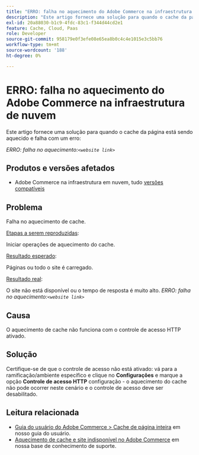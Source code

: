 ```yaml
---
title: "ERRO: falha no aquecimento do Adobe Commerce na infraestrutura em nuvem"
description: "Este artigo fornece uma solução para quando o cache da página está sendo aquecido e falha com um erro:"
exl-id: 20a88030-b1c9-4fdc-83c1-f344d44cd2e1
feature: Cache, Cloud, Paas
role: Developer
source-git-commit: 958179e0f3efe08e65ea8b0c4c4e1015e3c5bb76
workflow-type: tm+mt
source-wordcount: '188'
ht-degree: 0%

---
```


# ERRO: falha no aquecimento do Adobe Commerce na infraestrutura de nuvem

Este artigo fornece uma solução para quando o cache da página está sendo aquecido e falha com um erro:

*ERRO: falha no aquecimento:`<website link>`*

## Produtos e versões afetados

* Adobe Commerce na infraestrutura em nuvem, tudo [versões compatíveis](https://magento.com/sites/default/files/magento-software-lifecycle-policy.pdf)

## Problema

Falha no aquecimento de cache.

<u>Etapas a serem reproduzidas</u>:

Iniciar operações de aquecimento do cache.

<u>Resultado esperado</u>:

Páginas ou todo o site é carregado.

<u>Resultado real</u>:

O site não está disponível ou o tempo de resposta é muito alto. *ERRO: falha no aquecimento:`<website link>`*

## Causa

O aquecimento de cache não funciona com o controle de acesso HTTP ativado.

## Solução

Certifique-se de que o controle de acesso não está ativado: vá para a ramificação/ambiente específico e clique no **Configurações** e marque a opção **Controle de acesso HTTP** configuração - o aquecimento do cache não pode ocorrer neste cenário e o controle de acesso deve ser desabilitado.

## Leitura relacionada

* [Guia do usuário do Adobe Commerce > Cache de página inteira](https://docs.magento.com/user-guide/system/cache-full-page.html) em nosso guia do usuário.
* [Aquecimento de cache e site indisponível no Adobe Commerce](/help/troubleshooting/miscellaneous/cache-warming-up-and-site-unavailable-on-magento.md) em nossa base de conhecimento de suporte.

